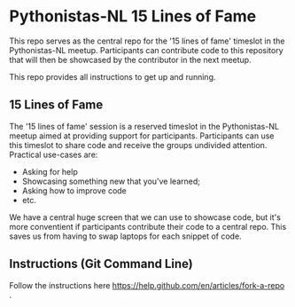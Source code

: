 # Pythonistas-NL 15 Lines of Fame
This repo serves as the central repo for the '15 lines of fame' timeslot in the Pythonistas-NL meetup. Participants can contribute code to this repository
that will then be showcased by the contributor in the next meetup. 

This repo provides all instructions to get up and running. 

## 15 Lines of Fame
The '15 lines of fame' session is a reserved timeslot in the Pythonistas-NL meetup aimed at providing support for participants. 
Participants can use this timeslot to share code and receive the groups undivided attention. Practical use-cases are:
- Asking for help
- Showcasing something new that you've learned;
- Asking how to improve code
- etc.

We have a central huge screen that we can use to showcase code, but it's more conventient if participants contribute their code to a central repo. 
This saves us from having to swap laptops for each snippet of code. 

## Instructions (Git Command Line) 

Follow the instructions here 
https://help.github.com/en/articles/fork-a-repo .

